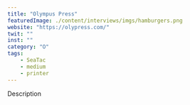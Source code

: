 ```yaml
---
title: "Olympus Press"
featuredImage: ./content/interviews/imgs/hamburgers.png
website: "https://olypress.com/"
twit: ""
inst: ""
category: "O"
tags:
    - SeaTac
    - medium
    - printer
---
```


Description
